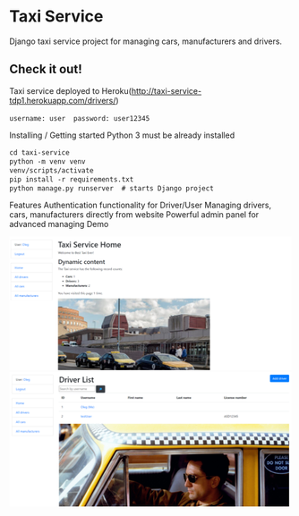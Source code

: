 Taxi Service
=
Django taxi service project for managing cars, manufacturers and drivers.

## Check it out!
Taxi service deployed to Heroku(http://taxi-service-tdp1.herokuapp.com/drivers/)

`username: user  password: user12345`

Installing / Getting started
Python 3 must be already installed

```git clone https://github.com/Chardona/Taxi-deploy.git
cd taxi-service
python -m venv venv
venv/scripts/activate
pip install -r requirements.txt
python manage.py runserver  # starts Django project
```

Features
Authentication functionality for Driver/User
Managing drivers, cars, manufacturers directly from website
Powerful admin panel for advanced managing
Demo

![img.png](img.png)
![img_1.png](img_1.png)